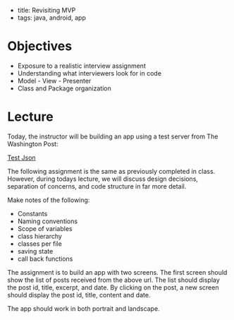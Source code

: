 - title: Revisiting MVP
- tags: java, android, app

# Objectives
- Exposure to a realistic interview assignment
- Understanding what interviewers look for in code
- Model - View - Presenter
- Class and Package organization

# Lecture
Today, the instructor will be building an app using a test server from The Washington Post:

[Test Json](http://www.washingtonpost.com/wp-srv/simulation/simulation_test.json)

The following assignment is the same as previously completed in class. However, during
todays lecture, we will discuss design decisions, separation of concerns, and code
structure in far more detail.

Make notes of the following:

- Constants
- Naming conventions
- Scope of variables
- class hierarchy
- classes per file
- saving state
- call back functions


The assignment is to build an app with two screens. The first screen should show the list of posts received from the above url.
The list should display the post id, title, excerpt, and date. By clicking on the post, a new screen should display the
post id, title, content and date.

The app should work in both portrait and landscape.
